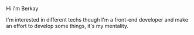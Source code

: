 Hi i'm Berkay

I'm interested in different techs though I'm a front-end developer and make an effort to develop some things, it's my mentality.
